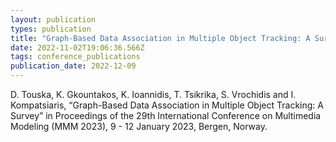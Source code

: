 ```yaml
---
layout: publication
types: publication
title: "Graph-Based Data Association in Multiple Object Tracking: A Survey"
date: 2022-11-02T19:06:36.566Z
tags: conference_publications
publication_date: 2022-12-09
---
```

<!--StartFragment-->

D. Touska, K. Gkountakos, K. Ioannidis, T. Tsikrika, S. Vrochidis and I.  Kompatsiaris, “Graph-Based Data Association in Multiple Object Tracking: A Survey” in Proceedings of the 29th International Conference on Multimedia Modeling (MMM 2023), 9 - 12 January 2023, Bergen, Norway.

<!--EndFragment-->